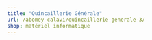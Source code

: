 ```yaml
---
title: "Quincaillerie Générale"
url: /abomey-calavi/quincaillerie-generale-3/
shop: matériel informatique
---
```

